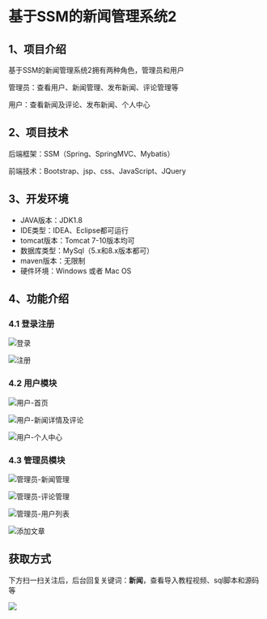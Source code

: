# 基于SSM的新闻管理系统2

## 1、项目介绍

基于SSM的新闻管理系统2拥有两种角色，管理员和用户

管理员：查看用户、新闻管理、发布新闻、评论管理等

用户：查看新闻及评论、发布新闻、个人中心


## 2、项目技术

后端框架：SSM（Spring、SpringMVC、Mybatis）

前端技术：Bootstrap、jsp、css、JavaScript、JQuery

## 3、开发环境

- JAVA版本：JDK1.8
- IDE类型：IDEA、Eclipse都可运行
- tomcat版本：Tomcat 7-10版本均可
- 数据库类型：MySql（5.x和8.x版本都可） 
- maven版本：无限制
- 硬件环境：Windows 或者 Mac OS


## 4、功能介绍

### 4.1 登录注册

![登录](https://www.codeshop.fun/Typora-Images/202208092250759.jpg)

![注册](https://www.codeshop.fun/Typora-Images/202208092250640.jpg)

### 4.2 用户模块

![用户-首页](https://www.codeshop.fun/Typora-Images/202208092250001.jpg)

![用户-新闻详情及评论](https://www.codeshop.fun/Typora-Images/202208092250463.jpg)

![用户-个人中心](https://www.codeshop.fun/Typora-Images/202208092250618.jpg)

### 4.3 管理员模块

![管理员-新闻管理](https://www.codeshop.fun/Typora-Images/202208092250823.jpg)

![管理员-评论管理](https://www.codeshop.fun/Typora-Images/202208092250393.jpg)

![管理员-用户列表](https://www.codeshop.fun/Typora-Images/202208092250403.jpg)

![添加文章](https://www.codeshop.fun/Typora-Images/202208092250832.jpg)

## 获取方式

下方扫一扫关注后，后台回复关键词：**新闻**，查看导入教程视频、sql脚本和源码等

 ![](https://www.codeshop.fun/Typora-Images/202205281253739.png)
